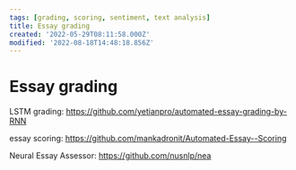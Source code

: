 ```yaml
---
tags: [grading, scoring, sentiment, text analysis]
title: Essay grading
created: '2022-05-29T08:11:58.000Z'
modified: '2022-08-18T14:48:18.856Z'
---
```


# Essay grading

LSTM grading: 
https://github.com/yetianpro/automated-essay-grading-by-RNN

essay scoring:
https://github.com/mankadronit/Automated-Essay--Scoring

Neural Essay Assessor:
https://github.com/nusnlp/nea

